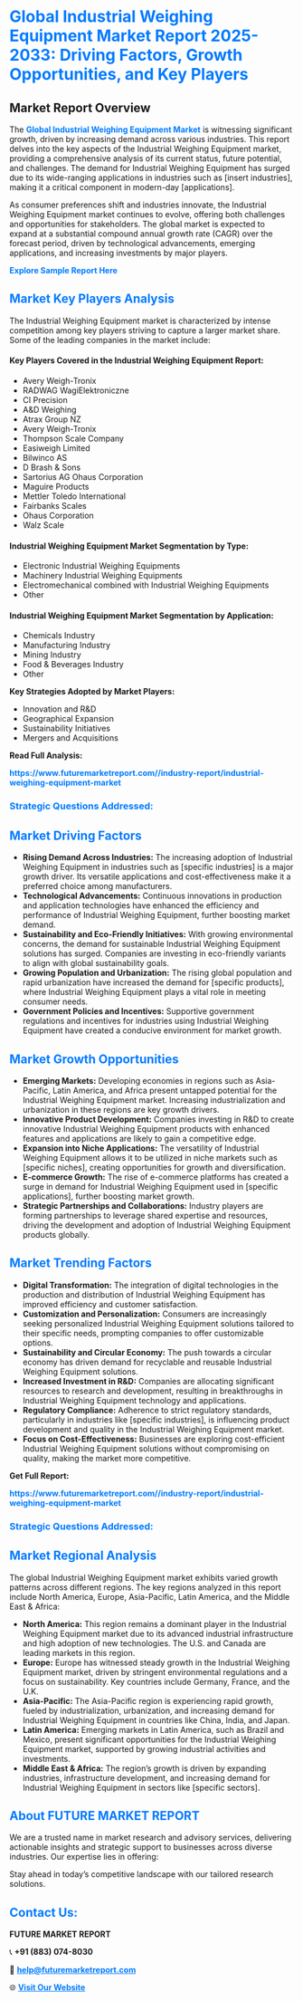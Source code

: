 <h1 style="color: #007BFF;">Global Industrial Weighing Equipment Market Report 2025-2033: Driving Factors, Growth Opportunities, and Key Players</h1>

<section id="overview">
<h2>Market Report Overview</h2>
<p>The <a href="https://www.futuremarketreport.com//industry-report/industrial-weighing-equipment-market" style="color: #007BFF; text-decoration: none;"><strong>Global Industrial Weighing Equipment Market</strong></a> is witnessing significant growth, driven by increasing demand across various industries. This report delves into the key aspects of the Industrial Weighing Equipment market, providing a comprehensive analysis of its current status, future potential, and challenges. The demand for Industrial Weighing Equipment has surged due to its wide-ranging applications in industries such as [insert industries], making it a critical component in modern-day [applications].</p>
<p>As consumer preferences shift and industries innovate, the Industrial Weighing Equipment market continues to evolve, offering both challenges and opportunities for stakeholders. The global market is expected to expand at a substantial compound annual growth rate (CAGR) over the forecast period, driven by technological advancements, emerging applications, and increasing investments by major players.</p>
</section>

<section id="overview">
<p><a href="https://www.futuremarketreport.com//request-sample/reportId=85607" style="color: #007BFF; text-decoration: none;"><strong>Explore Sample Report Here</strong></a></p>
</section>

<section id="key-players">
<h2 style="color: #007BFF;">Market Key Players Analysis</h2>
<p>The Industrial Weighing Equipment market is characterized by intense competition among key players striving to capture a larger market share. Some of the leading companies in the market include:</p>
<h4>Key Players Covered in the Industrial Weighing Equipment Report:</h4>
<ul><li>Avery Weigh-Tronix</li><li>RADWAG WagiElektroniczne</li><li>CI Precision</li><li>A&amp;D Weighing</li><li>Atrax Group NZ</li><li>Avery Weigh-Tronix</li><li>Thompson Scale Company</li><li>Easiweigh Limited</li><li>Bilwinco AS</li><li>D Brash &amp; Sons</li><li>Sartorius AG Ohaus Corporation</li><li>Maguire Products</li><li>Mettler Toledo International</li><li>Fairbanks Scales</li><li>Ohaus Corporation</li><li>Walz Scale</li></ul>
<h4>Industrial Weighing Equipment Market Segmentation by Type:</h4>
<ul><li>Electronic Industrial Weighing Equipments</li><li>Machinery Industrial Weighing Equipments</li><li>Electromechanical combined with Industrial Weighing Equipments</li><li>Other</li></ul>

<h4>Industrial Weighing Equipment Market Segmentation by Application:</h4>
<ul><li>Chemicals Industry</li><li>Manufacturing Industry</li><li>Mining Industry</li><li>Food &amp; Beverages Industry</li><li>Other</li></ul>
<p><strong>Key Strategies Adopted by Market Players:</strong></p>
<ul>
<li>Innovation and R&D</li>
<li>Geographical Expansion</li>
<li>Sustainability Initiatives</li>
<li>Mergers and Acquisitions</li>
</ul>
</section>

<section>
<p><strong>Read Full Analysis: </strong></p><a href="https://www.futuremarketreport.com//industry-report/industrial-weighing-equipment-market" style="color: #007BFF; text-decoration: none;"><strong>https://www.futuremarketreport.com//industry-report/industrial-weighing-equipment-market</strong></a>
<h3 style="color: #007BFF;">Strategic Questions Addressed:</h3>
</section>

<section id="driving-factors">
<h2 style="color: #007BFF;">Market Driving Factors</h2>
<ul>
<li><strong>Rising Demand Across Industries:</strong> The increasing adoption of Industrial Weighing Equipment in industries such as [specific industries] is a major growth driver. Its versatile applications and cost-effectiveness make it a preferred choice among manufacturers.</li>
<li><strong>Technological Advancements:</strong> Continuous innovations in production and application technologies have enhanced the efficiency and performance of Industrial Weighing Equipment, further boosting market demand.</li>
<li><strong>Sustainability and Eco-Friendly Initiatives:</strong> With growing environmental concerns, the demand for sustainable Industrial Weighing Equipment solutions has surged. Companies are investing in eco-friendly variants to align with global sustainability goals.</li>
<li><strong>Growing Population and Urbanization:</strong> The rising global population and rapid urbanization have increased the demand for [specific products], where Industrial Weighing Equipment plays a vital role in meeting consumer needs.</li>
<li><strong>Government Policies and Incentives:</strong> Supportive government regulations and incentives for industries using Industrial Weighing Equipment have created a conducive environment for market growth.</li>
</ul>
</section>

<section id="growth-opportunities">
<h2 style="color: #007BFF;">Market Growth Opportunities</h2>
<ul>
<li><strong>Emerging Markets:</strong> Developing economies in regions such as Asia-Pacific, Latin America, and Africa present untapped potential for the Industrial Weighing Equipment market. Increasing industrialization and urbanization in these regions are key growth drivers.</li>
<li><strong>Innovative Product Development:</strong> Companies investing in R&D to create innovative Industrial Weighing Equipment products with enhanced features and applications are likely to gain a competitive edge.</li>
<li><strong>Expansion into Niche Applications:</strong> The versatility of Industrial Weighing Equipment allows it to be utilized in niche markets such as [specific niches], creating opportunities for growth and diversification.</li>
<li><strong>E-commerce Growth:</strong> The rise of e-commerce platforms has created a surge in demand for Industrial Weighing Equipment used in [specific applications], further boosting market growth.</li>
<li><strong>Strategic Partnerships and Collaborations:</strong> Industry players are forming partnerships to leverage shared expertise and resources, driving the development and adoption of Industrial Weighing Equipment products globally.</li>
</ul>
</section>

<section id="trending-factors">
<h2 style="color: #007BFF;">Market Trending Factors</h2>
<ul>
<li><strong>Digital Transformation:</strong> The integration of digital technologies in the production and distribution of Industrial Weighing Equipment has improved efficiency and customer satisfaction.</li>
<li><strong>Customization and Personalization:</strong> Consumers are increasingly seeking personalized Industrial Weighing Equipment solutions tailored to their specific needs, prompting companies to offer customizable options.</li>
<li><strong>Sustainability and Circular Economy:</strong> The push towards a circular economy has driven demand for recyclable and reusable Industrial Weighing Equipment solutions.</li>
<li><strong>Increased Investment in R&D:</strong> Companies are allocating significant resources to research and development, resulting in breakthroughs in Industrial Weighing Equipment technology and applications.</li>
<li><strong>Regulatory Compliance:</strong> Adherence to strict regulatory standards, particularly in industries like [specific industries], is influencing product development and quality in the Industrial Weighing Equipment market.</li>
<li><strong>Focus on Cost-Effectiveness:</strong> Businesses are exploring cost-efficient Industrial Weighing Equipment solutions without compromising on quality, making the market more competitive.</li>
</ul>
</section>

<section>
<p><strong>Get Full Report: </strong></p><a href="https://www.futuremarketreport.com//industry-report/industrial-weighing-equipment-market" style="color: #007BFF; text-decoration: none;"><strong>https://www.futuremarketreport.com//industry-report/industrial-weighing-equipment-market</strong></a>
<h3 style="color: #007BFF;">Strategic Questions Addressed:</h3>
</section>


<section id="regional-analysis">
<h2 style="color: #007BFF;">Market Regional Analysis</h2>
<p>The global Industrial Weighing Equipment market exhibits varied growth patterns across different regions. The key regions analyzed in this report include North America, Europe, Asia-Pacific, Latin America, and the Middle East & Africa:</p>
<ul>
<li><strong>North America:</strong> This region remains a dominant player in the Industrial Weighing Equipment market due to its advanced industrial infrastructure and high adoption of new technologies. The U.S. and Canada are leading markets in this region.</li>
<li><strong>Europe:</strong> Europe has witnessed steady growth in the Industrial Weighing Equipment market, driven by stringent environmental regulations and a focus on sustainability. Key countries include Germany, France, and the U.K.</li>
<li><strong>Asia-Pacific:</strong> The Asia-Pacific region is experiencing rapid growth, fueled by industrialization, urbanization, and increasing demand for Industrial Weighing Equipment in countries like China, India, and Japan.</li>
<li><strong>Latin America:</strong> Emerging markets in Latin America, such as Brazil and Mexico, present significant opportunities for the Industrial Weighing Equipment market, supported by growing industrial activities and investments.</li>
<li><strong>Middle East & Africa:</strong> The region’s growth is driven by expanding industries, infrastructure development, and increasing demand for Industrial Weighing Equipment in sectors like [specific sectors].</li>
</ul>
</section>

<footer>
<h2 style="color: #007BFF;">About FUTURE MARKET REPORT</h2>
<p>We are a trusted name in market research and advisory services, delivering actionable insights and strategic support to businesses across diverse industries. Our expertise lies in offering:</p>

<p>Stay ahead in today’s competitive landscape with our tailored research solutions.</p>

<h2 style="color: #007BFF;">Contact Us:</h2>
<p><strong>FUTURE MARKET REPORT</strong></p>
<p>📞 <strong>+91 (883) 074-8030</strong></p>
<p>📧 <strong><a href="mailto:help@futuremarketreport.com" style="color: #007BFF;">help@futuremarketreport.com</a></strong></p>
<p>🌐 <strong><a href="https://www.futuremarketreport.com/" style="color: #007BFF;">Visit Our Website</a></strong></p>
</footer>
